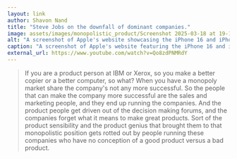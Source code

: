 ```yaml
---
layout: link
author: Shavon Nand
title: "Steve Jobs on the downfall of dominant companies."
image: assets/images/monopolistic_product/Screenshot 2025-03-18 at 19-19-38 Apple (Australia).png
alt: "A screenshot of Apple's website showcasing the iPhone 16 and iPhone 16 Pro. The iPhone 16 Pro is presented with a gold design against a dark background with glowing 'PRO' text, while the iPhone 16 is displayed in blue against a gradient blue background."
caption: "A screenshot of Apple's website featuring the iPhone 16 and iPhone 16 Pro."
external_url: https://www.youtube.com/watch?v=Qo8zdPNMRdY
---
```


> If you are a product person at IBM or Xerox, so you make a better copier or a better computer, so what? When you have a monopoly market share the company's not any more successful. So the people that can make the company more successful are the sales and marketing people, and they end up running the companies. And the product people get driven out of the decision making forums, and the companies forget what it means to make great products. Sort of the product sensibility and the product genius that brought them to that monopolistic position gets rotted out by people running these companies who have no conception of a good product versus a bad product.